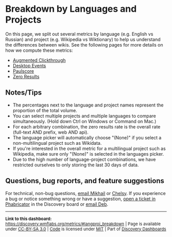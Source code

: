 Breakdown by Languages and Projects
=======

On this page, we split out several metrics by language (e.g. English vs Russian) and project (e.g. Wikipedia vs Wiktionary) to help us understand the differences between wikis. See the following pages for more details on how we compute these metrics:
 
 - [Augmented Clickthrough](http://discovery.wmflabs.org/metrics/#kpi_augmented_clickthroughs)
 - [Desktop Events](http://discovery.wmflabs.org/metrics/#desktop_events)
 - [Paulscore](http://discovery.wmflabs.org/metrics/#paulscore_approx)
 - [Zero Results](http://discovery.wmflabs.org/metrics/#failure_rate)

Notes/Tips
------
* The percentages next to the language and project names represent the proportion of the total volume.
* You can select multiple projects and multiple languages to compare simultaneously. (Hold down Ctrl on Windows or Command on Mac.)
* For each arbitrary combination, the zero results rate is the overall rate (full-text AND prefix, web AND api).
* The language picker will automatically choose "(None)" if you select a non-multilingual project such as Wikidata.
* If you're interested in the overall metric for a multilingual project such as Wikipedia, make sure only "(None)" is selected in the languages picker.
* Due to the high number of language-project combinations, we have restricted ourselves to only storing the last 30 days of data.

Questions, bug reports, and feature suggestions
------
For technical, non-bug questions, [email Mikhail](mailto:mpopov@wikimedia.org?subject=Dashboard%20Question) or [Chelsy](mailto:cxie@wikimedia.org?subject=Dashboard%20Question). If you experience a bug or notice something wrong or have a suggestion, [open a ticket in Phabricator](https://phabricator.wikimedia.org/maniphest/task/create/?projects=Discovery) in the Discovery board or [email Deb](mailto:deb@wikimedia.org?subject=Dashboard%20Question).

<hr style="border-color: gray;">
<p style="font-size: small;">
  <strong>Link to this dashboard:</strong> <a href="https://discovery.wmflabs.org/metrics/#langproj_breakdown">https://discovery.wmflabs.org/metrics/#langproj_breakdown</a>
  | Page is available under <a href="https://creativecommons.org/licenses/by-sa/3.0/" title="Creative Commons Attribution-ShareAlike License">CC-BY-SA 3.0</a>
  | <a href="https://phabricator.wikimedia.org/diffusion/WDRN/" title="Search Metrics Dashboard source code repository">Code</a> is licensed under <a href="https://phabricator.wikimedia.org/diffusion/WDRN/browse/master/LICENSE.md" title="MIT License">MIT</a>
  | Part of <a href="https://discovery.wmflabs.org/">Discovery Dashboards</a>
</p>

